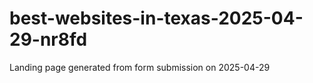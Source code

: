 # best-websites-in-texas-2025-04-29-nr8fd
Landing page generated from form submission on 2025-04-29
